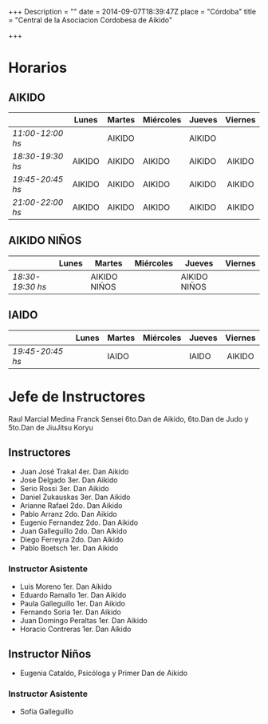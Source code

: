 +++
Description = ""
date = 2014-09-07T18:39:47Z
place = "Córdoba"
title = "Central de la Asociacion Cordobesa de Aikido"

+++


# Horarios

## AIKIDO

|                  | Lunes  | Martes | Miércoles | Jueves | Viernes |
|------------------|--------|--------|-----------|--------|:-------:|
| *11:00-12:00 hs* |        | AIKIDO |           | AIKIDO |         |
| *18:30-19:30 hs* | AIKIDO | AIKIDO | AIKIDO    | AIKIDO |  AIKIDO |
| *19:45-20:45 hs* | AIKIDO | AIKIDO | AIKIDO    | AIKIDO |  AIKIDO |
| *21:00-22:00 hs* | AIKIDO | AIKIDO | AIKIDO    | AIKIDO |  AIKIDO |

## AIKIDO NIÑOS

|                  | Lunes  | Martes       | Miércoles | Jueves       | Viernes |
|------------------|--------|--------------|-----------|--------------|:-------:|
| *18:30-19:30 hs* |        | AIKIDO NIÑOS |           | AIKIDO NIÑOS |         |

## IAIDO

|                  | Lunes | Martes | Miércoles | Jueves | Viernes |
|------------------|-------|--------|-----------|--------|:-------:|
| *19:45-20:45 hs* |       | IAIDO  |           | IAIDO  |  AIKIDO |


# Jefe de Instructores

Raul Marcial Medina Franck Sensei 6to.Dan de Aikido, 6to.Dan de Judo y 5to.Dan de JiuJitsu Koryu


## Instructores

 * Juan José Trakal 4er. Dan Aikido
 * Jose Delgado 3er. Dan Aikido
 * Serio Rossi 3er. Dan Aikido
 * Daniel Zukauskas 3er. Dan Aikido
 * Arianne Rafael 2do. Dan Aikido
 * Pablo Arranz 2do. Dan Aikido
 * Eugenio Fernandez 2do. Dan Aikido
 * Juan Galleguillo 2do. Dan Aikido
 * Diego Ferreyra 2do. Dan Aikido
 * Pablo Boetsch 1er. Dan Aikido


### Instructor Asistente

 * Luis Moreno 1er. Dan Aikido
 * Eduardo Ramallo 1er. Dan Aikido
 * Paula Galleguillo 1er. Dan Aikido
 * Fernando Soria 1er. Dan Aikido
 * Juan Domingo Peraltas 1er. Dan Aikido
 * Horacio Contreras 1er. Dan Aikido


## Instructor Niños

 * Eugenia Cataldo, Psicóloga y Primer Dan de Aikido

### Instructor Asistente

 * Sofía Galleguillo
